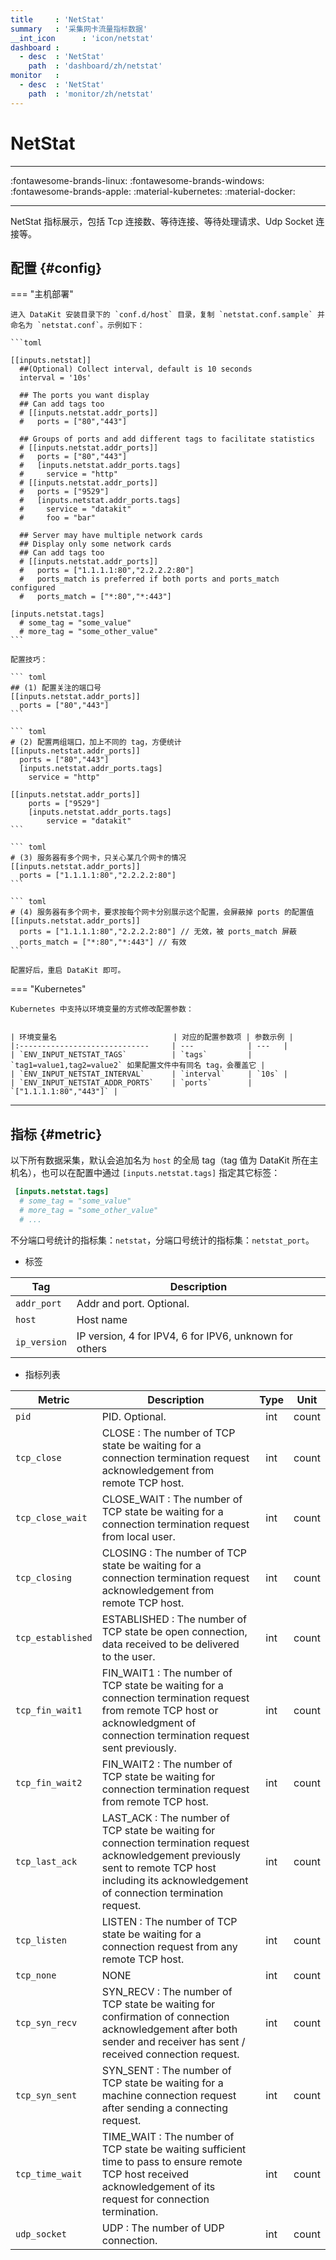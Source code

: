 ```yaml
---
title     : 'NetStat'
summary   : '采集网卡流量指标数据'
__int_icon      : 'icon/netstat'
dashboard :
  - desc  : 'NetStat'
    path  : 'dashboard/zh/netstat'
monitor   :
  - desc  : 'NetStat'
    path  : 'monitor/zh/netstat'
---
```


<!-- markdownlint-disable MD025 -->
# NetStat
<!-- markdownlint-enable -->

---

:fontawesome-brands-linux: :fontawesome-brands-windows: :fontawesome-brands-apple: :material-kubernetes: :material-docker:

---

NetStat 指标展示，包括 Tcp 连接数、等待连接、等待处理请求、Udp Socket 连接等。

## 配置 {#config}

<!-- markdownlint-disable MD046 -->
=== "主机部署"

    进入 DataKit 安装目录下的 `conf.d/host` 目录，复制 `netstat.conf.sample` 并命名为 `netstat.conf`。示例如下：

    ```toml
        
    [[inputs.netstat]]
      ##(Optional) Collect interval, default is 10 seconds
      interval = '10s'
    
      ## The ports you want display
      ## Can add tags too
      # [[inputs.netstat.addr_ports]]
      #   ports = ["80","443"]
    
      ## Groups of ports and add different tags to facilitate statistics
      # [[inputs.netstat.addr_ports]]
      #   ports = ["80","443"]
      #   [inputs.netstat.addr_ports.tags]
      #     service = "http"
      # [[inputs.netstat.addr_ports]]
      #   ports = ["9529"]
      #   [inputs.netstat.addr_ports.tags]
      #     service = "datakit"
      #     foo = "bar"
    
      ## Server may have multiple network cards
      ## Display only some network cards
      ## Can add tags too
      # [[inputs.netstat.addr_ports]]
      #   ports = ["1.1.1.1:80","2.2.2.2:80"]
      #   ports_match is preferred if both ports and ports_match configured
      #   ports_match = ["*:80","*:443"]
    
    [inputs.netstat.tags]
      # some_tag = "some_value"
      # more_tag = "some_other_value"
    ```

    配置技巧：

    ``` toml
    ## (1) 配置关注的端口号
    [[inputs.netstat.addr_ports]]
      ports = ["80","443"]
    ```

    ``` toml
    # (2) 配置两组端口，加上不同的 tag，方便统计
    [[inputs.netstat.addr_ports]]
      ports = ["80","443"]
      [inputs.netstat.addr_ports.tags]
        service = "http"

    [[inputs.netstat.addr_ports]]
        ports = ["9529"]
        [inputs.netstat.addr_ports.tags]
            service = "datakit"
    ```

    ``` toml
    # (3) 服务器有多个网卡，只关心某几个网卡的情况
    [[inputs.netstat.addr_ports]]
      ports = ["1.1.1.1:80","2.2.2.2:80"]
    ```

    ``` toml
    # (4) 服务器有多个网卡，要求按每个网卡分别展示这个配置，会屏蔽掉 ports 的配置值
    [[inputs.netstat.addr_ports]]
      ports = ["1.1.1.1:80","2.2.2.2:80"] // 无效，被 ports_match 屏蔽
      ports_match = ["*:80","*:443"] // 有效
    ```

    配置好后，重启 DataKit 即可。

=== "Kubernetes"

    Kubernetes 中支持以环境变量的方式修改配置参数：


    | 环境变量名                          | 对应的配置参数项 | 参数示例 |
    |:-----------------------------     | ---            | ---   |
    | `ENV_INPUT_NETSTAT_TAGS`          | `tags`         | `tag1=value1,tag2=value2` 如果配置文件中有同名 tag，会覆盖它 |
    | `ENV_INPUT_NETSTAT_INTERVAL`      | `interval`     | `10s` |
    | `ENV_INPUT_NETSTAT_ADDR_PORTS`    | `ports`        | `["1.1.1.1:80","443"]` |
<!-- markdownlint-enable -->
---

## 指标 {#metric}

以下所有数据采集，默认会追加名为 `host` 的全局 tag（tag 值为 DataKit 所在主机名），也可以在配置中通过 `[inputs.netstat.tags]` 指定其它标签：

``` toml
 [inputs.netstat.tags]
  # some_tag = "some_value"
  # more_tag = "some_other_value"
  # ...
```

不分端口号统计的指标集：`netstat`，分端口号统计的指标集：`netstat_port`。



- 标签


| Tag | Description |
|  ----  | --------|
|`addr_port`|Addr and port. Optional.|
|`host`|Host name|
|`ip_version`|IP version, 4 for IPV4, 6 for IPV6, unknown for others|

- 指标列表


| Metric | Description | Type | Unit |
| ---- |---- | :---:    | :----: |
|`pid`|PID. Optional.|int|count|
|`tcp_close`|CLOSE : The number of TCP state be waiting for a connection termination request acknowledgement from remote TCP host.|int|count|
|`tcp_close_wait`|CLOSE_WAIT : The number of TCP state be waiting for a connection termination request from local user.|int|count|
|`tcp_closing`|CLOSING : The number of TCP state be waiting for a connection termination request acknowledgement from remote TCP host.|int|count|
|`tcp_established`|ESTABLISHED : The number of TCP state be open connection, data received to be delivered to the user. |int|count|
|`tcp_fin_wait1`|FIN_WAIT1 : The number of TCP state be waiting for a connection termination request from remote TCP host or acknowledgment of connection termination request sent previously.|int|count|
|`tcp_fin_wait2`|FIN_WAIT2 : The number of TCP state be waiting for connection termination request from remote TCP host.|int|count|
|`tcp_last_ack`|LAST_ACK : The number of TCP state be waiting for connection termination request acknowledgement previously sent to remote TCP host including its acknowledgement of connection termination request.|int|count|
|`tcp_listen`|LISTEN : The number of TCP state be waiting for a connection request from any remote TCP host.|int|count|
|`tcp_none`|NONE|int|count|
|`tcp_syn_recv`|SYN_RECV : The number of TCP state be waiting for confirmation of connection acknowledgement after both sender and receiver has sent / received connection request.|int|count|
|`tcp_syn_sent`|SYN_SENT : The number of TCP state be waiting for a machine connection request after sending a connecting request.|int|count|
|`tcp_time_wait`|TIME_WAIT : The number of TCP state be waiting sufficient time to pass to ensure remote TCP host received acknowledgement of its request for connection termination.|int|count|
|`udp_socket`|UDP : The number of UDP connection.|int|count|



